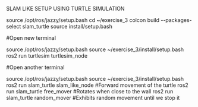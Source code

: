 SLAM LIKE SETUP USING TURTLE SIMULATION

source /opt/ros/jazzy/setup.bash
cd ~/exercise_3
colcon build --packages-select slam_turtle
source install/setup.bash

#Open new terminal

source /opt/ros/jazzy/setup.bash
source ~/exercise_3/install/setup.bash
ros2 run turtlesim turtlesim_node

#Open another terminal

source /opt/ros/jazzy/setup.bash
source ~/exercise_3/install/setup.bash
ros2 run slam_turtle slam_like_node  #Forward movement of the turtle
ros2 run slam_turtle free_mover      #Rotates when close to the wall
ros2 run slam_turtle random_mover    #Exhibits random movement until we stop it 



